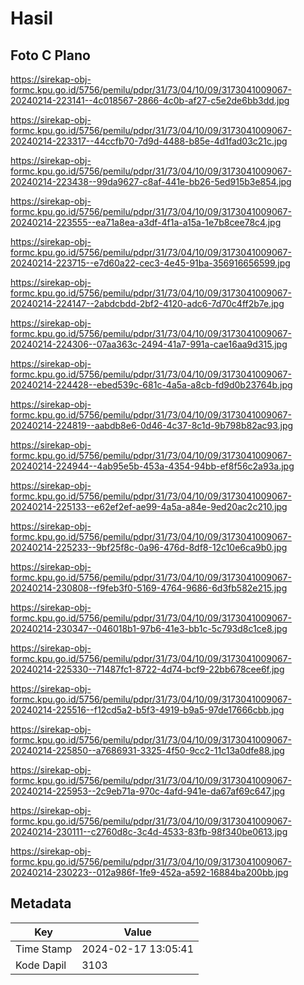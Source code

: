 # Hasil

## Foto C Plano

https://sirekap-obj-formc.kpu.go.id/5756/pemilu/pdpr/31/73/04/10/09/3173041009067-20240214-223141--4c018567-2866-4c0b-af27-c5e2de6bb3dd.jpg

https://sirekap-obj-formc.kpu.go.id/5756/pemilu/pdpr/31/73/04/10/09/3173041009067-20240214-223317--44ccfb70-7d9d-4488-b85e-4d1fad03c21c.jpg

https://sirekap-obj-formc.kpu.go.id/5756/pemilu/pdpr/31/73/04/10/09/3173041009067-20240214-223438--99da9627-c8af-441e-bb26-5ed915b3e854.jpg

https://sirekap-obj-formc.kpu.go.id/5756/pemilu/pdpr/31/73/04/10/09/3173041009067-20240214-223555--ea71a8ea-a3df-4f1a-a15a-1e7b8cee78c4.jpg

https://sirekap-obj-formc.kpu.go.id/5756/pemilu/pdpr/31/73/04/10/09/3173041009067-20240214-223715--e7d60a22-cec3-4e45-91ba-356916656599.jpg

https://sirekap-obj-formc.kpu.go.id/5756/pemilu/pdpr/31/73/04/10/09/3173041009067-20240214-224147--2abdcbdd-2bf2-4120-adc6-7d70c4ff2b7e.jpg

https://sirekap-obj-formc.kpu.go.id/5756/pemilu/pdpr/31/73/04/10/09/3173041009067-20240214-224306--07aa363c-2494-41a7-991a-cae16aa9d315.jpg

https://sirekap-obj-formc.kpu.go.id/5756/pemilu/pdpr/31/73/04/10/09/3173041009067-20240214-224428--ebed539c-681c-4a5a-a8cb-fd9d0b23764b.jpg

https://sirekap-obj-formc.kpu.go.id/5756/pemilu/pdpr/31/73/04/10/09/3173041009067-20240214-224819--aabdb8e6-0d46-4c37-8c1d-9b798b82ac93.jpg

https://sirekap-obj-formc.kpu.go.id/5756/pemilu/pdpr/31/73/04/10/09/3173041009067-20240214-224944--4ab95e5b-453a-4354-94bb-ef8f56c2a93a.jpg

https://sirekap-obj-formc.kpu.go.id/5756/pemilu/pdpr/31/73/04/10/09/3173041009067-20240214-225133--e62ef2ef-ae99-4a5a-a84e-9ed20ac2c210.jpg

https://sirekap-obj-formc.kpu.go.id/5756/pemilu/pdpr/31/73/04/10/09/3173041009067-20240214-225233--9bf25f8c-0a96-476d-8df8-12c10e6ca9b0.jpg

https://sirekap-obj-formc.kpu.go.id/5756/pemilu/pdpr/31/73/04/10/09/3173041009067-20240214-230808--f9feb3f0-5169-4764-9686-6d3fb582e215.jpg

https://sirekap-obj-formc.kpu.go.id/5756/pemilu/pdpr/31/73/04/10/09/3173041009067-20240214-230347--046018b1-97b6-41e3-bb1c-5c793d8c1ce8.jpg

https://sirekap-obj-formc.kpu.go.id/5756/pemilu/pdpr/31/73/04/10/09/3173041009067-20240214-225330--71487fc1-8722-4d74-bcf9-22bb678cee6f.jpg

https://sirekap-obj-formc.kpu.go.id/5756/pemilu/pdpr/31/73/04/10/09/3173041009067-20240214-225516--f12cd5a2-b5f3-4919-b9a5-97de17666cbb.jpg

https://sirekap-obj-formc.kpu.go.id/5756/pemilu/pdpr/31/73/04/10/09/3173041009067-20240214-225850--a7686931-3325-4f50-9cc2-11c13a0dfe88.jpg

https://sirekap-obj-formc.kpu.go.id/5756/pemilu/pdpr/31/73/04/10/09/3173041009067-20240214-225953--2c9eb71a-970c-4afd-941e-da67af69c647.jpg

https://sirekap-obj-formc.kpu.go.id/5756/pemilu/pdpr/31/73/04/10/09/3173041009067-20240214-230111--c2760d8c-3c4d-4533-83fb-98f340be0613.jpg

https://sirekap-obj-formc.kpu.go.id/5756/pemilu/pdpr/31/73/04/10/09/3173041009067-20240214-230223--012a986f-1fe9-452a-a592-16884ba200bb.jpg


## Metadata

| Key        | Value               |
| ---------- | ------------------- |
| Time Stamp | 2024-02-17 13:05:41 |
| Kode Dapil | 3103                |



